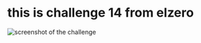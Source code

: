 # this is challenge 14 from elzero

![screenshot of the challenge](https://elzero.org/wp-content/uploads/2021/07/course-offer.png)